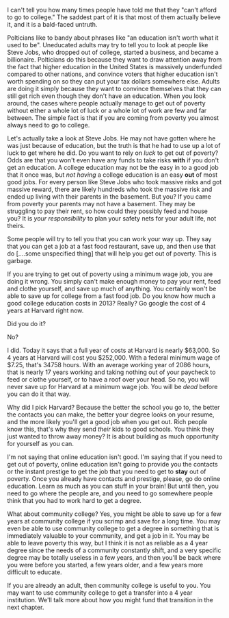 I can't tell you how many times people have told me that they "can't afford to go to college."  The saddest part of it is that most of them actually believe it, and it is a bald-faced untruth.

Polticians like to bandy about phrases like "an education isn't worth what it used to be".  Uneducated adults may try to tell you to look at people like Steve Jobs, who dropped out of college, started a business, and became a billionaire.  Polticians do this because they want to draw attention away from the fact that higher education in the United States is massively underfunded compared to other nations, and convince voters that higher education isn't worth spending on so they can put your tax dollars somewhere else.  Adults are doing it simply because they want to convince themselves that they can still get rich even though they don't have an education.  When you look around, the cases where people actually manage to get out of poverty without either a whole lot of luck or a whole lot of work are few and far between.  The simple fact is that if you are coming from poverty you almost always need to go to college.

Let's actually take a look at Steve Jobs.  He may not have gotten where he was just because of education, but the truth is that he had to use up a lot of luck to get where he did.  Do you want to rely on _luck_ to get out of poverty?  Odds are that you won't even have any funds to take risks **with** if you don't get an education.  A college education may not be the easy in to a good job that it once was, but _not having_ a college education is an easy **out** of most good jobs.  For every person like Steve Jobs who took massive risks and got massive reward, there are likely hundreds who took the massive risk and ended up living with their parents in the basement.  But you?  If you came from poverty your parents may not have a basement.  They may be struggling to pay their rent, so how could they possibly feed and house you?  It is *your responsibility* to plan your safety nets for your adult life, not theirs.

Some people will try to tell you that you can work your way up.  They say that you can get a job at a fast food restaurant, save up, and then use that do [....some unspecified thing] that will help you get out of poverty.  This is garbage. 

If you are trying to get out of poverty using a minimum wage job, you are doing it wrong.  You simply can't make enough money to pay your rent, feed and clothe yourself, and save up much of anything. You certainly won't be able to save up for college from a fast food job.  Do you know how much a good college education costs in 2013? Really?  Go google the cost of 4 years at Harvard right now.  

Did you do it?  

No?

I did.  Today it says that a full year of costs at Harvard is nearly $63,000.  So 4 years at Harvard will cost you $252,000. With a federal minimum wage of $7.25, that's 34758 hours.  With an average working year of 2086 hours, that is nearly 17 years working and taking nothing out of your paycheck to feed or clothe yourself, or to have a roof over your head.  So no, you will never save up for Harvard at a minimum wage job.  You will be _dead_ before you can do it that way.

Why did I pick Harvard?  Because the better the school you go to, the better the contacts you can make, the better your degree looks on your resume, and the more likely you'll get a good job when you get out.  Rich people know this, that's why they send *their* kids to good schools.  You think they just wanted to throw away money?  It is about building as much opportunity for yourself as you can.

I'm not saying that online education isn't good.  I'm saying that if you need to get out of poverty, online education isn't going to provide you the contacts or the instant prestige to get the job that you need to get to **stay** out of poverty.  Once you already have contacts and prestige, please, go do online education.  Learn as much as you can stuff in your brain!  But until then, you need to go where the people are, and you need to go somewhere people think that you had to work hard to get a degree.

What about community college?  Yes, you might be able to save up for a few years at community college if you scrimp and save for a long time.  You may even be able to use community college to get a degree in something that is immediately valuable to your community, and get  a job in it.  You may be able to leave poverty this way, but I think it is not as reliable as a 4 year degree since the needs of a community constantly shift, and a very specific degree may be totally useless in a few years, and then you'll be back where you were before you started, a few years older, and a few years more difficult to educate.

If you are already an adult, then community college is useful to you.  You may want to use community college to get a transfer into a 4 year institution. We'll talk more about how you might fund that transition in the next chapter.
